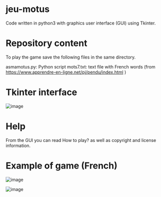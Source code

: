 # jeu-motus
Code written in python3 with graphics user interface (GUI) using Tkinter.
# Repository content
To play the game save the following files in the same directory.

asmamotus.py: Python script
mots7.txt: text file with French words (from https://www.apprendre-en-ligne.net/pj/pendu/index.html )
# Tkinter interface
![image](https://user-images.githubusercontent.com/108087986/204911735-b8f16549-c1f4-455f-a6a3-d3cfcb0d9760.png)
# Help
From the GUI you can read How to play? as well as copyright and license information.

 # Example of game (French)
 
![image](https://user-images.githubusercontent.com/108087986/204912019-545fa47e-5464-4f6b-a920-e0ebd5d28baf.png)

![image](https://user-images.githubusercontent.com/108087986/204912122-36240087-d974-4676-9d0b-4e299bb2d4b5.png)
